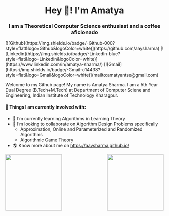 <h1 align="center">Hey 👋! I'm Amatya</h1>
<h3 align="center">I am a Theoretical Computer Science enthusiast and a coffee aficionado</h3>

<p>
[![Github](https://img.shields.io/badge/-Github-000?style=flat&logo=Github&logoColor=white)](https://github.com/aaysharma)
[![Linkedin](https://img.shields.io/badge/-LinkedIn-blue?style=flat&logo=Linkedin&logoColor=white)](https://www.linkedin.com/in/amatya-sharma/)
[![Gmail](https://img.shields.io/badge/-Gmail-c14438?style=flat&logo=Gmail&logoColor=white)](mailto:amatyantse@gmail.com)
</p>

Welcome to my Github page! My name is Amatya Sharma. I am a 5th Year Dual Degree (B.Tech+M.Tech) at Department of Computer Sciene and Engineering, Indian Institute of Technology Kharagpur.

<!-- <img align="right" alt="img" src="https://github.com/FernandoRoldan93/FernandoRoldan93/blob/master/cover_image.jpg" width="50%" height="auto" /> -->


#### 🌱 Things I am currently involved with: 
- 🌱 I’m currently learning Algorithms in Learning Theory
- 💞️ I’m looking to collaborate on Algorithm Design Problems specifically
  - Approximation, Online and Parameterized and Randomized Algorithms
  - Algorithmic Game Theory
- 🌎 Know more about me on https://aaysharma.github.io/

<p>
	
<img align="left" height=180em src="https://github-readme-stats.vercel.app/api/top-langs/?username=aaysharma&theme=vue&hide=css,tcl,html"></img>
<img align="right" height=180em src="https://github-readme-stats.vercel.app/api?username=aaysharma&count_private=true&show_icons=true&theme=vue&include_all_commits=true"></img>

</p>
